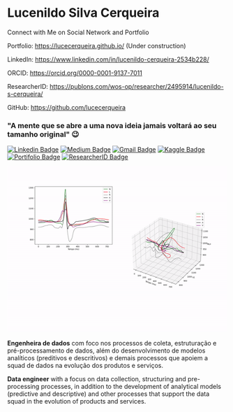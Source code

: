 # Lucenildo Silva Cerqueira

Connect with Me on Social Network and Portfolio

Portfolio: https://lucecerqueira.github.io/ (Under construction)

LinkedIn: https://www.linkedin.com/in/lucenildo-cerqueira-2534b228/

ORCID: https://orcid.org/0000-0001-9137-7011

ResearcherID: https://publons.com/wos-op/researcher/2495914/lucenildo-s-cerqueira/

GitHub: https://github.com/lucecerqueira


### "A mente que se abre a uma nova ideia jamais voltará ao seu tamanho original" 😉
[![Linkedin Badge](https://img.shields.io/badge/-LinkedIn-blue?style=flat-square&logo=Linkedin&logoColor=white&link=https://www.linkedin.com/in/lucenildo-cerqueira-2534b228//)](https://www.linkedin.com/in/lucenildo-cerqueira-2534b228/)
[![Medium Badge](https://img.shields.io/badge/-Medium-black?style=flat-square&logo=Medium&logoColor=white&link=https://medium.com/@lucecerqueira)](https://medium.com/@lucecerqueira)
[![Gmail Badge](https://img.shields.io/badge/-Gmail-red?style=flat-square&logo=Gmail&logoColor=white&link=lucecerqueira@gmail.com)](lucecerqueira@gmail.com)
[![Kaggle Badge](https://img.shields.io/badge/-kaggle-blue?style=flat-square&logo=kaggle&logoColor=white&link=https://www.kaggle.com/lucenildocerqueira)](https://www.kaggle.com/lucenildocerqueira)
[![Portifolio Badge](https://img.shields.io/badge/-Portfolio-purple?style=flat-square&logo=Portfolio&logoColor=purple&link=https://lucecerqueira.github.io/)](https://lucecerqueira.github.io/)
[![ResearcherID Badge](https://img.shields.io/badge/-publons-blue?style=flat-square&logo=publons&logoColor=white&link=https://publons.com/wos-op/researcher/2495914/lucenildo-s-cerqueira/)](https://publons.com/wos-op/researcher/2495914/lucenildo-s-cerqueira/)


<p align="center">
  <img src="https://github.com/lucecerqueira/lucecerqueira.github.io/blob/main/vcg_mit.gif" alt="animated" />
</p>

**Engenheira de dados** com foco nos processos de coleta, estruturação e pré-processamento de dados, além do desenvolvimento de modelos analíticos (preditivos e descritivos) e demais processos que apoiem a squad de dados na evolução dos produtos e serviços.

**Data engineer** with a focus on data collection, structuring and pre-processing processes, in addition to the development of analytical models (predictive and descriptive) and other processes that support the data squad in the evolution of products and services.
